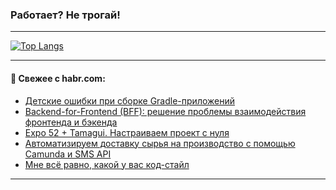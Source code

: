 ### Работает? Не трогай!

---
<!--
#### 🛠️ Technical stack:

![Java](https://img.shields.io/badge/Java-informational?logo=Oracle&style=flat&logoColor=white&color=FF4500)
![Kotlin](https://img.shields.io/badge/Kotlin-informational?logo=Kotlin&style=flat&logoColor=white&color=774D97)
![TS](https://img.shields.io/badge/TypeScript-informational?logo=typeScript&style=flat&logoColor=black&color=017acc)
![Python](https://img.shields.io/badge/Python-informational?logo=Python&style=flat&logoColor=black&color=ffdd54) <br>
![Spring](https://img.shields.io/badge/Spring-informational?logo=Spring&style=flat&logoColor=white&color=6DB33F) 
![SpringBoot](https://img.shields.io/badge/SpringBoot-informational?logo=SpringBoot&style=flat&logoColor=white&color=6DB33F)
![Nest](https://img.shields.io/badge/NestJS-informational?logo=NestJS&style=flat&logoColor=white&color=E0234E) 
![NodeJS](https://img.shields.io/badge/NodeJS-informational?logo=node.js&style=flat&logoColor=white&color=70A760)<br>
![PostgreSQL](https://img.shields.io/badge/PostgreSQL-informational?logo=PostgreSQL&style=flat&logoColor=white&color=DAA520)
![MongoDB](https://img.shields.io/badge/MongoDB-informational?logo=MongoDB&style=flat&logoColor=white&color=870000)
![Apache](https://img.shields.io/badge/Apache-informational?logo=apache&style=flat&logoColor=white&color=f74e28)

___ 
-->

<!--- #### 🛠️ : --->

[![Top Langs](https://github-readme-stats-82jvfl3w3-advtsettinggmailcoms-projects.vercel.app/api/top-langs/?username=zloylis&langs_count=10&hide_title=true&title_color=e6edf3&size_weight=0.5&count_weight=0.5&layout=compact&hide_progress=true&hide_border=true&theme=dracula)](https://github.com/zloylis)

<!---


####  :octocat:&nbsp;&nbsp; Статистика:

![GitHub stats](https://github-readme-stats-u2qms2cxw-advtsettinggmailcoms-projects.vercel.app/api?username=zloylis&show_icons=true&hide_border=true&theme=dracula&title_color=e6edf3&include_all_commits=true&count_private=true&hide_rank=false&hide_title=true&rank_icon=github)
-->
---

#### 💬 Свежее с habr.com:

<!-- BLOG-POST-LIST:START -->
- [Детские ошибки при сборке Gradle-приложений](https://habr.com/ru/companies/alfa/articles/876382/?utm_source=habrahabr&utm_medium=rss&utm_campaign=876382)
- [Backend-for-Frontend &lpar;BFF&rpar;: решение проблемы взаимодействия фронтенда и бэкенда](https://habr.com/ru/articles/880964/?utm_source=habrahabr&utm_medium=rss&utm_campaign=880964)
- [Еxpo 52 + Tamagui. Настраиваем проект с нуля](https://habr.com/ru/articles/880960/?utm_source=habrahabr&utm_medium=rss&utm_campaign=880960)
- [Автоматизируем доставку сырья на производство с помощью Camunda и SMS API](https://habr.com/ru/companies/exolve/articles/876506/?utm_source=habrahabr&utm_medium=rss&utm_campaign=876506)
- [Мне всё равно, какой у вас код-стайл](https://habr.com/ru/companies/skbkontur/articles/879706/?utm_source=habrahabr&utm_medium=rss&utm_campaign=879706)
<!-- BLOG-POST-LIST:END -->

---
